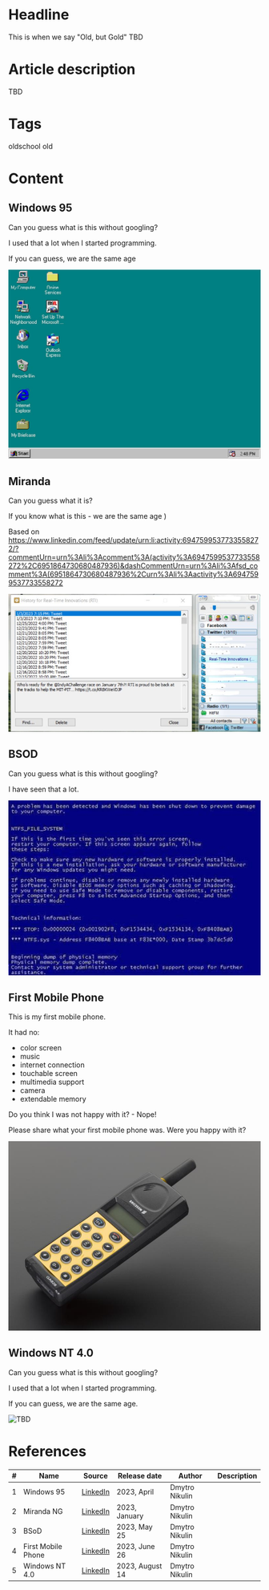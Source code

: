 # Headline
This is when we say "Old, but Gold"
TBD

# Article description
TBD 

# Tags
oldschool old

# Content

## Windows 95

Can you guess what is this without googling?

I used that a lot when I started programming.

If you can guess, we are the same age

<img src="./Images/windows95.jpg" alt="TBD" />

## Miranda
Can you guess what it is?

If you know what is this - we are the same age )

Based on https://www.linkedin.com/feed/update/urn:li:activity:6947599537733558272/?commentUrn=urn%3Ali%3Acomment%3A(activity%3A6947599537733558272%2C6951864730680487936)&dashCommentUrn=urn%3Ali%3Afsd_comment%3A(6951864730680487936%2Curn%3Ali%3Aactivity%3A6947599537733558272

<img src="./Images/Miranda.jpg" alt="Miranda.jpg" />

## BSOD
Can you guess what is this without googling?

I have seen that a lot.

<img src="./Images/BSOD.jpg" alt="BSOD.jpg" />

## First Mobile Phone
This is my first mobile phone.

It had no:
- color screen
- music
- internet connection
- touchable screen
- multimedia support
- camera
- extendable memory

Do you think I was not happy with it? - Nope!

Please share what your first mobile phone was.
Were you happy with it?

<img src="./Images/firstMobilePhone.jpg" alt="firstMobilePhone" />

## Windows NT 4.0

Can you guess what is this without googling?

I used that a lot when I started programming.

If you can guess, we are the same age.

<img src="./Images/" alt="TBD" />

# References
| # | Name                 | Source                | Release date           |  Author                 | Description   |
| - | ---------------------|---------------------- |----------------------- | ----------------------- |:-------------:|
| 1 | Windows 95           |[LinkedIn](https://www.linkedin.com/posts/dimanikulin_oldschool-old-activity-7048925594268352512-c-4G?utm_source=share&utm_medium=member_desktop) | 2023, April| Dmytro Nikulin||
| 2 | Miranda NG           |[LinkedIn](https://www.linkedin.com/posts/dimanikulin_old-activity-7016323085142224896-OyzK?utm_source=share&utm_medium=member_desktop) | 2023, January| Dmytro Nikulin||
| 3 | BSoD                 |[LinkedIn](https://www.linkedin.com/posts/dimanikulin_oldschool-oldtech-activity-7066684307964125184-hZG4?utm_source=share&utm_medium=member_desktop)| 2023, May 25 | Dmytro Nikulin||
| 4 | First Mobile Phone   |[LinkedIn](https://www.linkedin.com/posts/dimanikulin_oldisgold-oldschool-first-activity-7078993334840569858-vZp0?utm_source=share&utm_medium=member_desktop)| 2023, June 26 | Dmytro Nikulin||
| 5 | Windows NT 4.0       |[LinkedIn](https://www.linkedin.com/posts/dimanikulin_oldschool-old-activity-7096741686382407680-mJQ2?utm_source=share&utm_medium=member_desktop)| 2023, August 14 | Dmytro Nikulin| |

